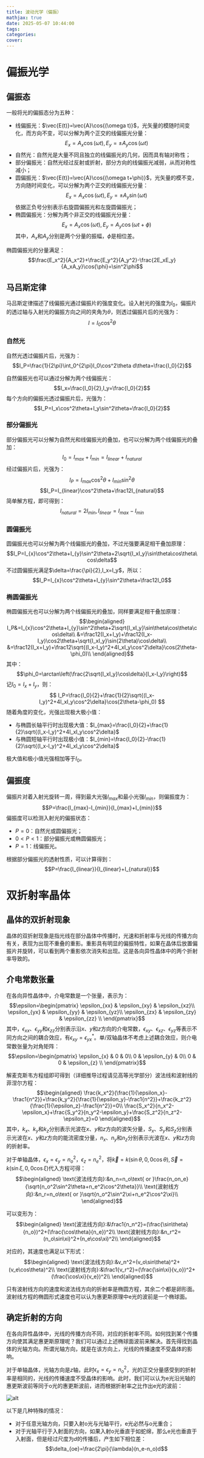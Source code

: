 ```yaml
---
title: 波动光学（偏振）
mathjax: true
date: 2025-05-07 10:44:00
tags:
categories:
cover:
---
```


# 偏振光学

## 偏振态

一般将光的偏振态分为五种：
- 线偏振光：$\vec{E(t)}=\vec{A}\cos{(\omega t)}$，光矢量的模随时间变化，而方向不变，可以分解为两个正交的线偏振光分量：
  $$E_x=A_x\cos{(\omega t)},E_y=\pm A_y\cos{(\omega t)}$$
- 自然光：自然光是大量不同且独立的线偏振光的几何，因而具有轴对称性；
- 部分偏振光：自然光经过反射或折射，部分方向的线偏振光减弱，从而对称性减小；
- 圆偏振光：$\vec{E(t)}=\vec{A}\cos{(\omega t+\phi)}$，光矢量的模不变，方向随时间变化，可以分解为两个正交的线偏振光分量：
  $$E_x=A_x\cos{(\omega t)},E_y=\pm A_y\sin{(\omega t)}$$
  依据正负号分别表示右旋圆偏振光和左旋圆偏振光；
- 椭圆偏振光：分解为两个非正交的线偏振光分量：
  $$E_x=A_x\cos{(\omega t)},E_y=A_y\cos{(\omega t+\phi)}$$
  其中，$A_x$和$A_y$分别是两个分量的振幅，$\phi$是相位差。

椭圆偏振光的分量满足：
$$\frac{E_x^2}{A_x^2}+\frac{E_y^2}{A_y^2}-\frac{2E_xE_y}{A_xA_y}\cos{\phi}=\sin^2\phi$$

## 马吕斯定律

马吕斯定律描述了线偏振光通过偏振片的强度变化。设入射光的强度为$I_0$，偏振片的透过轴与入射光的偏振方向之间的夹角为$\theta$，则透过偏振片后的光强为：
$$I=I_0\cos^2\theta$$

### 自然光
自然光透过偏振片后，光强为：
$$I_P=\frac{1}{2\pi}\int_0^{2\pi}I_0\cos^2\theta d\theta=\frac{I_0}{2}$$

自然偏振光也可以通过分解为两个线偏振光：
$$I_x=\frac{I_0}{2},I_y=\frac{I_0}{2}$$
每个方向的偏振光透过偏振片后，光强为：
$$I_P=I_x\cos^2\theta+I_y\sin^2\theta=\frac{I_0}{2}$$

### 部分偏振光
部分偏振光可以分解为自然光和线偏振光的叠加，也可以分解为两个线偏振光的叠加：
$$I_0=I_{max}+I_{min}=I_{linear}+I_{natural}$$
经过偏振片后，光强为：
$$I_P=I_{max}\cos^2\theta+I_{min}\sin^2\theta$$
$$I_P=I_{linear}\cos^2\theta+\frac12I_{natural}$$
简单解方程，即可得到：
$$I_{natural}=2I_{min},I_{linear}=I_{max}-I_{min}$$

### 圆偏振光
圆偏振光也可以分解为两个线偏振光的叠加，不过光强要满足相干叠加原理：
$$I_P=I_{x}\cos^2\theta+I_{y}\sin^2\theta+2\sqrt{I_xI_y}\sin\theta\cos\theta\cos\delta$$
不过圆偏振光满足$\delta=\frac{\pi}{2},I_x=I_y$，所以：
$$I_P=I_{x}\cos^2\theta+I_{y}\sin^2\theta=\frac12I_0$$

### 椭圆偏振光
椭圆偏振光也可以分解为两个线偏振光的叠加，同样要满足相干叠加原理：
$$\begin{aligned}
I_P&=I_{x}\cos^2\theta+I_{y}\sin^2\theta+2\sqrt{I_xI_y}\sin\theta\cos\theta\cos\delta\\
&=\frac12(I_x+I_y)+\frac12(I_x-I_y)\cos2\theta+\sqrt{I_xI_y}\sin(2\theta)\cos\delta\\
&=\frac12(I_x+I_y)+\frac12\sqrt{(I_x-I_y)^2+4I_xI_y\cos^2\delta}\cos(2\theta-\phi_0)\\
\end{aligned}$$
其中：
$$\phi_0=\arctan\left(\frac{2\sqrt{I_xI_y}\cos\delta}{I_x-I_y}\right)$$
记$I_0=I_x+I_y$，则：
$$ I_P=\frac{I_0}{2}+\frac{1}{2}\sqrt{(I_x-I_y)^2+4I_xI_y\cos^2\delta}\cos(2\theta-\phi_0) $$
随着角度的变化，光强出现极大极小值：
- 与椭圆长轴平行时出现极大值：$I_{max}=\frac{I_0}{2}+\frac{1}{2}\sqrt{(I_x-I_y)^2+4I_xI_y\cos^2\delta}$
- 与椭圆短轴平行时出现极小值：$I_{min}=\frac{I_0}{2}-\frac{1}{2}\sqrt{(I_x-I_y)^2+4I_xI_y\cos^2\delta}$

极大值和极小值光强相加等于$I_0$。

## 偏振度

偏振片对着入射光旋转一周，得到最大光强$I_{max}$和最小光强$I_{min}$，则偏振度为：
$$P=\frac{I_{max}-I_{min}}{I_{max}+I_{min}}$$
偏振度可以检测入射光的偏振状态：
- $P=0$：自然光或圆偏振光；
- $0<P<1$：部分偏振光或椭圆偏振光；
- $P=1$：线偏振光。

根据部分偏振光的透射性质，可以计算得到：
$$P=\frac{I_{linear}}{I_{linear}+I_{natural}}$$


# 双折射率晶体

## 晶体的双折射现象

晶体的双折射现象是指光线在部分晶体中传播时，光速和折射率与光线的传播方向有关，表现为出现不重叠的重影。重影具有明显的偏振特性，如果在晶体后放置偏振片并旋转，可以看到两个重影依次消失和出现。这是各向异性晶体中的两个折射率导致的。

## 介电常数张量

在各向异性晶体中，介电常数是一个张量，表示为：
$$\epsilon=\begin{pmatrix}
\epsilon_{xx} & \epsilon_{xy} & \epsilon_{xz}\\
\epsilon_{yx} & \epsilon_{yy} & \epsilon_{yz}\\
\epsilon_{zx} & \epsilon_{zy} & \epsilon_{zz} \\
\end{pmatrix}$$
其中，$\epsilon_{xx}$、$\epsilon_{yy}$和$\epsilon_{zz}$分别表示沿$x$、$y$和$z$方向的介电常数，$\epsilon_{xy}$、$\epsilon_{xz}$、$\epsilon_{yz}$等表示不同方向之间的耦合效应，有$\epsilon_{xy}=\epsilon_{yx}^*$。单/双轴晶体不考虑上述耦合效应，则介电常数张量为对角矩阵：
$$\epsilon=\begin{pmatrix}
\epsilon_{x} & 0 & 0\\
0 & \epsilon_{y} & 0\\
0 & 0 & \epsilon_{z} \\
\end{pmatrix}$$

解麦克斯韦方程组即可得到（详细推导过程请见高等光学部分）波法线和波射线的菲涅尔方程：
$$\begin{aligned}
\frac{k_x^2}{\frac{1}{\epsilon_x}-\frac1{n^2}}+\frac{k_y^2}{\frac{1}{\epsilon_y}-\frac1{n^2}}+\frac{k_z^2}{\frac{1}{\epsilon_z}-\frac1{n^2}}=0\\
\frac{S_x^2}{n_x^2-\epsilon_x}+\frac{S_y^2}{n_y^2-\epsilon_y}+\frac{S_z^2}{n_z^2-\epsilon_z}=0
\end{aligned}$$
其中，$k_x$、$k_y$和$k_z$分别表示光波在$x$、$y$和$z$方向的波矢分量，$S_x$、$S_y$和$S_z$分别表示光波在$x$、$y$和$z$方向的能流密度分量，$n_x$、$n_y$和$n_z$分别表示光波在$x$、$y$和$z$方向的折射率。

对于单轴晶体，$\epsilon_x=\epsilon_y=n_o^2$，$\epsilon_z=n_e^2$，将$\vec{k}=k(\sin\theta,0,0\cos\theta),\vec{S}=k(\sin\xi,0,0\cos\xi)$代入方程可得：
$$\begin{aligned}
\text{波法线方向}:&n_n=n_o\text{ or }\frac{n_on_e}{\sqrt{n_o^2\sin^2\theta+n_e^2\cos^2\theta}}\\
\text{波射线方向}:&n_r=n_o\text{ or }\sqrt{n_o^2\sin^2\xi+n_e^2\cos^2\xi}\\
\end{aligned}$$

可以变形为：
$$\begin{aligned}
\text{波法线方向}:&\frac1{n_n^2}=(\frac{\sin\theta}{n_o})^2+(\frac{\cos\theta}{n_e})^2\\
\text{波射线方向}:&n_r^2=(n_o\sin\xi)^2+(n_e\cos\xi)^2\\
\end{aligned}$$

对应的，其速度也满足以下形式：
$$\begin{aligned}
\text{波法线方向}:&v_n^2=(v_o\sin\theta)^2+(v_e\cos\theta)^2\\
\text{波射线方向}:&\frac1{v_r^2}=(\frac{\sin\xi}{v_o})^2+(\frac{\cos\xi}{v_e})^2\\
\end{aligned}$$

只有波射线方向的速度和波法线方向的折射率是椭圆方程，其余二个都是卵形面。波射线方程的椭圆形式速度也可以认为惠更斯原理中e光的波前是一个椭球面。

## 确定折射的方向

在各向异性晶体中，光线的传播方向不同，对应的折射率不同。如何找到某个传播方向使其满足惠更斯原理呢？我们可以通过上述椭球面波前来解决。首先得找到晶体的光轴方向。所谓光轴方向，就是在该方向上，光线的传播速度不受晶体的影响。

对于单轴晶体，光轴方向是$z$轴，此时$\epsilon_x=\epsilon_y=n_o^2$，光的正交分量感受到的折射率是相同的，光线的传播速度不受晶体的影响。此时，我们可以认为e光沿光轴的惠更斯波前等同于o光的惠更斯波前，进而根据折射率之比作出e光的波前：

![alt](\img\光学\双折射作图.png)

以下是几种特殊的情况：
- 对于任意光轴方向，只要入射o光与光轴平行，e光必然与o光重合；
- 对于光轴平行于入射面的方向，如果入射o光垂直于如蛇绵，那么e光也垂直于入射面，但是经过尺度为$d$的传播后，产生如下相位差：
  $$\delta_{oe}=\frac{2\pi}{\lambda}(n_e-n_o)d$$


